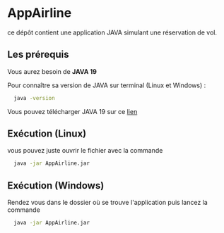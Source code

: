 # AppAirline

ce dépôt contient une application JAVA simulant une réservation de vol.

## Les prérequis

Vous aurez besoin de __JAVA 19__


Pour connaître sa version de JAVA sur terminal (Linux et Windows) :

```bash
  java -version
```

Vous pouvez télécharger JAVA 19 sur ce [lien](https://www.oracle.com/java/technologies/downloads/) 

## Exécution (Linux)
vous pouvez juste ouvrir le fichier avec la commande 

```bash
  java -jar AppAirline.jar
```
## Exécution (Windows)

Rendez vous dans le dossier où se trouve l'application puis lancez la commande 
```bash
  java -jar AppAirline.jar
```
